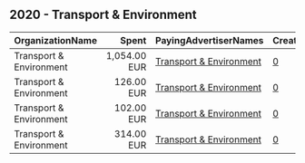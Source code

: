 ## 2020 - Transport & Environment 
|OrganizationName|Spent|PayingAdvertiserNames|CreativeUrls|Impressions|Genders|AgeBrackets|CountryCodes|BillingAddresses|CandidateBallotInformation|
|:---|---:|:---|:---|---:|:---|:---|:---|:---|:---|
|Transport & Environment|1,054.00 EUR|[Transport & Environment](2020/Transport_&_Environment.md)|[0](https://www.snap.com/political-ads/asset/31e000caf4de1c1d888a1de39d097b581f659dc358445b77af750e9839fe4749?mediaType=mp4)|1,506,933|||france|"Square de Meeus, 18,Bruxelles,1050,BE"||
|Transport & Environment|126.00 EUR|[Transport & Environment](2020/Transport_&_Environment.md)|[0](https://www.snap.com/political-ads/asset/900731014dda4d59110eb56973b24aaa72ab112188b1856a7b1d4c29f0c259ee?mediaType=png)|175,582|||france|"Square de Meeus, 18,Bruxelles,1050,BE"||
|Transport & Environment|102.00 EUR|[Transport & Environment](2020/Transport_&_Environment.md)|[0](https://www.snap.com/political-ads/asset/b4067f1b5ef667e6c662e15d7ae58da5c9ecfffa89de1de3a5418c6dd1f47551?mediaType=png)|65,084|||germany|"Square de Meeus, 18,Bruxelles,1050,BE"||
|Transport & Environment|314.00 EUR|[Transport & Environment](2020/Transport_&_Environment.md)|[0](https://www.snap.com/political-ads/asset/a4b0935cab6b3020697b78e022c6df35103f8fe490c7f6f852d41d78940ab4c8?mediaType=mp4)|218,610|||germany|"Square de Meeus, 18,Bruxelles,1050,BE"||
